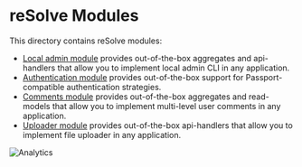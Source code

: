# **reSolve Modules**

This directory contains reSolve modules:

* [Local admin module](resolve-module-admin/) provides out-of-the-box aggregates and api-handlers that allow you to implement local admin CLI in any application.
* [Authentication module](resolve-module-auth/) provides out-of-the-box support for Passport-compatible authentication strategies.
* [Comments module](resolve-module-comments/) provides out-of-the-box aggregates and read-models that allow you to implement multi-level user comments in any application.
* [Uploader module](resolve-module-uploader/) provides out-of-the-box api-handlers that allow you to implement file uploader in any application.

![Analytics](https://ga-beacon.appspot.com/UA-118635726-1/packages-modules-readme?pixel)
